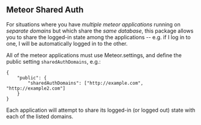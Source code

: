 ## Meteor Shared Auth

For situations where you have *multiple meteor applications* running on
*separate domains* but which share the *same database*, this package allows you
to share the logged-in state among the applications -- e.g. if I log in to one,
I will be automatically logged in to the other.

All of the meteor applications must use Meteor.settings, and define the public
setting ``sharedAuthDomains``, e.g.:

    {
        "public": {
            "sharedAuthDomains": ["http://example.com", "http://example2.com"]
        }
    }

Each application will attempt to share its logged-in (or logged out) state with
each of the listed domains.
